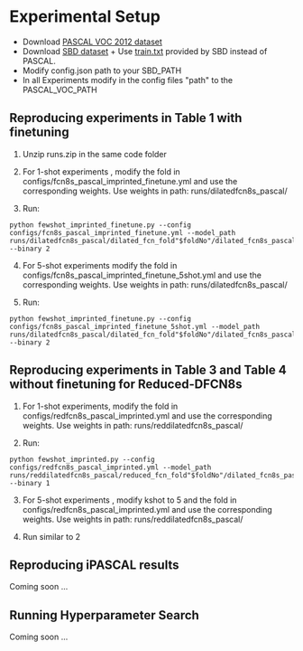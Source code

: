 # Experimental Setup

* Download [PASCAL VOC 2012 dataset](http://host.robots.ox.ac.uk/pascal/VOC/voc2012/index.html#devkit)
* Download [SBD dataset](http://home.bharathh.info/pubs/codes/SBD/download.html) + Use [train.txt](http://home.bharathh.info/pubs/codes/SBD/train_noval.txt) provided by SBD instead of PASCAL.
* Modify config.json path to your SBD_PATH
* In all Experiments modify in the config files "path" to the PASCAL_VOC_PATH

## Reproducing experiments in Table 1 with finetuning

1. Unzip runs.zip in the same code folder

2.  For 1-shot experiments , modify the fold in configs/fcn8s_pascal_imprinted_finetune.yml and use the corresponding weights.
Use weights in path: runs/dilatedfcn8s_pascal/

3. Run:
```
python fewshot_imprinted_finetune.py --config configs/fcn8s_pascal_imprinted_finetune.yml --model_path runs/dilatedfcn8s_pascal/dilated_fcn_fold"$foldNo"/dilated_fcn8s_pascal_best_model.pkl --binary 2
```

4. For 5-shot experiments modify the fold in configs/fcn8s_pascal_imprinted_finetune_5shot.yml and use the corresponding weights.
Use weights in path: runs/dilatedfcn8s_pascal/

5. Run:
```
python fewshot_imprinted_finetune.py --config configs/fcn8s_pascal_imprinted_finetune_5shot.yml --model_path runs/dilatedfcn8s_pascal/dilated_fcn_fold"$foldNo"/dilated_fcn8s_pascal_best_model.pkl --binary 2
```

## Reproducing experiments in Table 3 and Table 4 without finetuning for Reduced-DFCN8s
1.  For 1-shot experiments, modify the fold in configs/redfcn8s_pascal_imprinted.yml and use the corresponding weights.
Use weights in path: runs/reddilatedfcn8s_pascal/

2. Run:
```
python fewshot_imprinted.py --config configs/redfcn8s_pascal_imprinted.yml --model_path runs/reddilatedfcn8s_pascal/reduced_fcn_fold"$foldNo"/dilated_fcn8s_pascal_best_model.pkl --binary 1
```
3.  For 5-shot experiments , modify kshot to 5 and the fold in configs/redfcn8s_pascal_imprinted.yml and use the corresponding weights.
Use weights in path: runs/reddilatedfcn8s_pascal/

4. Run similar to 2

## Reproducing iPASCAL results 

Coming soon ...

## Running Hyperparameter Search

Coming soon ...

